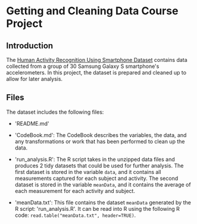 # Getting and Cleaning Data Course Project

## Introduction

The [Human Activity Recognition Using Smartphone Dataset](https://d396qusza40orc.cloudfront.net/getdata%2Fprojectfiles%2FUCI%20HAR%20Dataset.zip) contains data collected from a group of 30 Samsung Galaxy S smartphone's accelerometers.  In this project, the dataset is prepared and cleaned up to allow for later analysis.

## Files

The dataset includes the following files:

* 'README.md'

* 'CodeBook.md': The CodeBook describes the variables, the data, and any transformations or work that has been performed to clean up the data.

* 'run_analysis.R': The R script takes in the unzipped data files and produces 2 tidy datasets that could be used for further analysis.  The first dataset is stored in the variable `data`, and it contains all measurements captured for each subject and activity.  The second dataset is stored in the variable `meanData`, and it contains the average of each measurement for each activity and subject.

* 'meanData.txt': This file contains the dataset `meanData` generated by the R script: 'run_analysis.R'.  It can be read into R using the following R code: `read.table("meanData.txt", header=TRUE)`.
